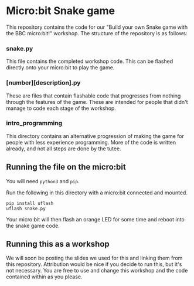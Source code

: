 # Micro:bit Snake game

This repository contains the code for our "Build your own Snake game with the BBC micro:bit!" workshop. The structure of the repository is as follows:

### snake.py

This file contains the completed workshop code. This can be flashed directly onto your micro:bit to play the game.

### \[number\]\[description\].py

These are files that contain flashable code that progresses from nothing through the features of the game. These are intended for people that didn't manage to code each stage of the workshop.

### intro\_programming

This directory contains an alternative progression of making the game for people with less experience programming. More of the code is written already, and not all steps are done by the tutee.

## Running the file on the micro:bit

You will need `python3` and `pip`.

Run the following in this directory with a micro:bit connected and mounted.

```
pip install uflash
uflash snake.py
```

Your micro:bit will then flash an orange LED for some time and reboot into the snake game code.

## Running this as a workshop

We will soon be posting the slides we used for this and linking them from this repository. Attribution would be nice if you decide to run this, but it's not necessary. You are free to use and change this workshop and the code contained within as you please.
